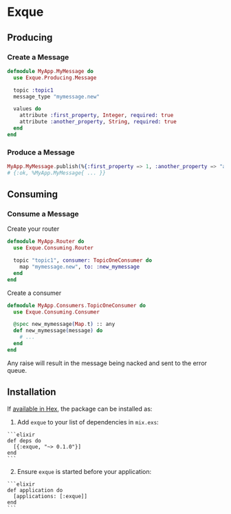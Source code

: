 # Exque

## Producing

### Create a Message
```elixir
defmodule MyApp.MyMessage do
  use Exque.Producing.Message

  topic :topic1
  message_type "mymessage.new"

  values do
    attribute :first_property, Integer, required: true
    attribute :another_property, String, required: true
  end
end
```

### Produce a Message
```elixir
MyApp.MyMessage.publish(%{:first_property => 1, :another_property => "another"})
# {:ok, %MyApp.MyMessage{ ... }}
```

## Consuming

### Consume a Message

Create your router

```elixir
defmodule MyApp.Router do
  use Exque.Consuming.Router

  topic "topic1", consumer: TopicOneConsumer do
    map "mymessage.new", to: :new_mymessage
  end
end
```

Create a consumer

```elixir
defmodule MyApp.Consumers.TopicOneConsumer do
  use Exque.Consuming.Consumer

  @spec new_mymessage(Map.t) :: any
  def new_mymessage(message) do
    # ...
  end
end
```

Any raise will result in the message being nacked and sent to the error queue.

## Installation

If [available in Hex](https://hex.pm/docs/publish), the package can be installed as:

  1. Add `exque` to your list of dependencies in `mix.exs`:

    ```elixir
    def deps do
      [{:exque, "~> 0.1.0"}]
    end
    ```

  2. Ensure `exque` is started before your application:

    ```elixir
    def application do
      [applications: [:exque]]
    end
    ```
